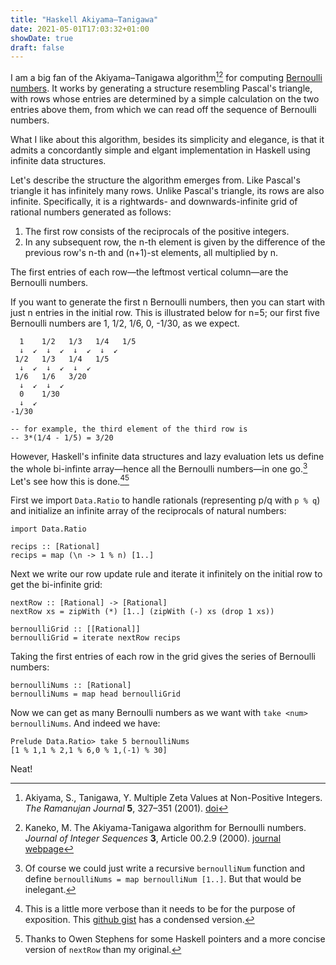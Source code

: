 ```yaml
---
title: "Haskell Akiyama–Tanigawa"
date: 2021-05-01T17:03:32+01:00
showDate: true
draft: false
---
```


I am a big fan of the Akiyama–Tanigawa algorithm[^1][^2] for computing [Bernoulli numbers](https://en.wikipedia.org/wiki/Bernoulli_number). 
It works by generating a structure resembling Pascal's triangle, with rows whose entries are determined by a simple calculation on the two entries above them, from which we can read off the sequence of Bernoulli numbers. 

What I like about this algorithm, besides its simplicity and elegance, is that it admits a concordantly simple and elgant implementation in Haskell using infinite data structures.

Let's describe the structure the algorithm emerges from. Like Pascal's triangle it has infinitely many rows. Unlike Pascal's triangle, its rows are also infinite. Specifically, it is a rightwards- and downwards-infinite grid of rational numbers generated as follows:
1. The first row consists of the reciprocals of the positive integers.
2. In any subsequent row, the n-th element is given by the difference of the previous row's  n-th and (n+1)-st elements, all multiplied by n.

The first entries of each row—the leftmost vertical column—are the Bernoulli numbers.

If you want to generate the first n Bernoulli numbers, then you can start with just n entries in the initial row. This is illustrated below for n=5; our first five Bernoulli numbers are 1, 1/2, 1/6, 0, -1/30, as we expect.
```
  1    1/2   1/3   1/4   1/5
  ↓  ↙  ↓  ↙  ↓  ↙  ↓  ↙  
 1/2   1/3   1/4   1/5
  ↓  ↙  ↓  ↙  ↓  ↙  
 1/6   1/6   3/20  
  ↓  ↙  ↓  ↙ 
  0    1/30  
  ↓  ↙    
-1/30   

-- for example, the third element of the third row is
-- 3*(1/4 - 1/5) = 3/20
```

However, Haskell's infinite data structures and lazy evaluation lets us define the whole bi-infinte array—hence all the Bernoulli numbers—in one go.[^3] Let's see how this is done.[^4][^5]

First we import `Data.Ratio` to handle rationals (representing p/q with `p % q`) and initialize an infinite array of the reciprocals of natural numbers:

```
import Data.Ratio

recips :: [Rational]
recips = map (\n -> 1 % n) [1..]
```

Next we write our row update rule and iterate it infinitely on the initial row to get the bi-infinite grid:

```
nextRow :: [Rational] -> [Rational]
nextRow xs = zipWith (*) [1..] (zipWith (-) xs (drop 1 xs))

bernoulliGrid :: [[Rational]]
bernoulliGrid = iterate nextRow recips
```

Taking the first entries of each row in the grid gives the series of Bernoulli numbers:

```
bernoulliNums :: [Rational]
bernoulliNums = map head bernoulliGrid
```

Now we can get as many Bernoulli numbers as we want with `take <num> bernoulliNums`. And indeed we have:
```
Prelude Data.Ratio> take 5 bernoulliNums 
[1 % 1,1 % 2,1 % 6,0 % 1,(-1) % 30]
```

Neat!

[^1]: Akiyama, S., Tanigawa, Y. Multiple Zeta Values at Non-Positive Integers. *The Ramanujan Journal* **5**, 327–351 (2001).
[doi](https://doi.org/10.1023/A:1013981102941)

[^2]: Kaneko, M.  The Akiyama-Tanigawa algorithm for Bernoulli numbers. *Journal of Integer Sequences* **3**, Article 00.2.9 (2000).
[journal webpage](https://cs.uwaterloo.ca/journals/JIS/VOL3/KANEKO/AT-kaneko.html)

[^3]: Of course we could just write a recursive `bernoulliNum` function and define `bernoulliNums = map bernoulliNum [1..]`. But that would be inelegant.

[^4]: This is a little more verbose than it needs to be for the purpose of exposition. This [github gist](https://gist.github.com/tkmharris/00e10d6341d3f9ce4f343302a51bb129) has a condensed version. 

[^5]: Thanks to Owen Stephens for some Haskell pointers and a more concise version of `nextRow` than my original.